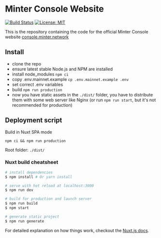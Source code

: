 # Minter Console Website

[![Build Status](https://img.shields.io/travis/MinterTeam/minter-console-web.svg?style=flat-square)](https://travis-ci.org/MinterTeam/minter-console-web)
[![License: MIT](https://img.shields.io/badge/License-MIT-yellow.svg)](https://github.com/MinterTeam/minter-console-web/blob/master/LICENSE)

This is the repository containing the code for the official Minter Console website [console.minter.network](https://console.minter.network)

## Install

- clone the repo
- ensure latest stable Node.js and NPM are installed
- install node_modules `npm ci`
- copy .env.mainnet.example `cp .env.mainnet.example .env`
- set correct .env variables
- build `npm run production`
- now you have static assets in the `./dist/` folder, you have to distribute them with some web server like Nginx (or run `npm run start`, but it's not recommended for production)


## Deployment script

Build in Nuxt SPA mode
```
npm ci && npm run production
```
Root folder: `./dist/`


### Nuxt build cheatsheet

``` bash
# install dependencies
$ npm install # Or yarn install

# serve with hot reload at localhost:3000
$ npm run dev

# build for production and launch server
$ npm run build
$ npm start

# generate static project
$ npm run generate
```

For detailed explanation on how things work, checkout the [Nuxt.js docs](https://github.com/nuxt/nuxt.js).
